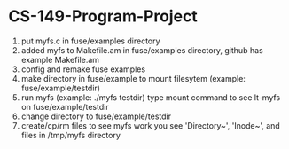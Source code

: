 # CS-149-Program-Project

1) put myfs.c in fuse/examples directory
2) added myfs to Makefile.am in fuse/examples directory, github has example Makefile.am
3) config and remake fuse examples
4) make directory in fuse/example to mount filesytem  (example: fuse/example/testdir)
5) run myfs (example:  ./myfs testdir)
   type mount command to see lt-myfs on fuse/example/testdir
6) change directory to fuse/example/testdir
7) create/cp/rm files to see myfs work
   you see 'Directory~', 'Inode~', and files in /tmp/myfs directory
